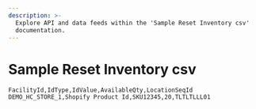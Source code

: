 ```yaml
---
description: >-
  Explore API and data feeds within the 'Sample Reset Inventory csv'
  documentation.
---
```


# Sample Reset Inventory csv

```csv
FacilityId,IdType,IdValue,AvailableQty,LocationSeqId
DEMO_HC_STORE_1,Shopify Product Id,SKU12345,20,TLTLTLLL01
```
